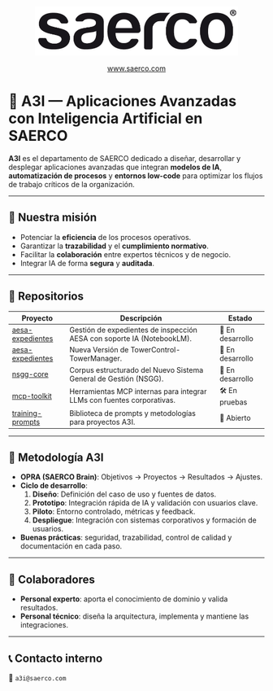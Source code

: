 <p align="center">
  <img src="../assets/saerco-logo.png" alt="SAERCO" width="400"/>
</p>
<p align="center">
  <a href="https://www.saerco.com" target="_blank">www.saerco.com</a>
</p>

# 🧠 A3I — Aplicaciones Avanzadas con Inteligencia Artificial en SAERCO

**A3I** es el departamento de SAERCO dedicado a diseñar, desarrollar y desplegar aplicaciones avanzadas que integran **modelos de IA**, **automatización de procesos** y **entornos low-code** para optimizar los flujos de trabajo críticos de la organización.

---

## 🎯 Nuestra misión
- Potenciar la **eficiencia** de los procesos operativos.
- Garantizar la **trazabilidad** y el **cumplimiento normativo**.
- Facilitar la **colaboración** entre expertos técnicos y de negocio.
- Integrar IA de forma **segura** y **auditada**.

---

## 📂 Repositorios

| Proyecto | Descripción | Estado |
|----------|-------------|--------|
| [aesa-expedientes](https://github.com/a3i-saerco/iaesa) | Gestión de expedientes de inspección AESA con soporte IA (NotebookLM). | 🚀 En desarrollo |
| [aesa-expedientes](https://github.com/a3i-saerco/tm-tc) | Nueva Versión de TowerControl-TowerManager. | 🚀 En desarrollo |
| [nsgg-core](https://github.com/a3i-saerco/nsgg) | Corpus estructurado del Nuevo Sistema General de Gestión (NSGG). | 🚀 En desarrollo |
| [mcp-toolkit](https://github.com/A3I/mcp-toolkit) | Herramientas MCP internas para integrar LLMs con fuentes corporativas. | 🛠️ En pruebas |
| [training-prompts](https://github.com/A3I/training-prompts) | Biblioteca de prompts y metodologías para proyectos A3I. | 📓 Abierto |

---

## 📜 Metodología A3I
- **OPRA (SAERCO Brain)**: Objetivos → Proyectos → Resultados → Ajustes.
- **Ciclo de desarrollo**:
  1. **Diseño**: Definición del caso de uso y fuentes de datos.
  2. **Prototipo**: Integración rápida de IA y validación con usuarios clave.
  3. **Piloto**: Entorno controlado, métricas y feedback.
  4. **Despliegue**: Integración con sistemas corporativos y formación de usuarios.
- **Buenas prácticas**: seguridad, trazabilidad, control de calidad y documentación en cada paso.

---

## 👥 Colaboradores
- **Personal experto**: aporta el conocimiento de dominio y valida resultados.
- **Personal técnico**: diseña la arquitectura, implementa y mantiene las integraciones.

---

## 📞 Contacto interno
📧 `a3i@saerco.com`

